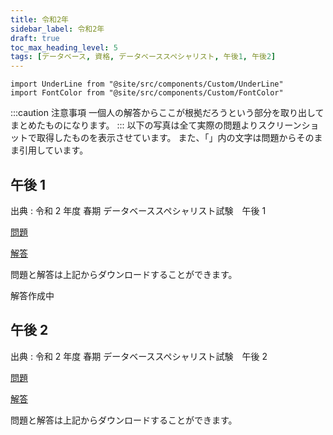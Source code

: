 ```yaml
---
title: 令和2年
sidebar_label: 令和2年
draft: true
toc_max_heading_level: 5
tags: [データベース, 資格, データベーススペシャリスト, 午後1, 午後2]
---
```


```mdx-code-block
import UnderLine from "@site/src/components/Custom/UnderLine"
import FontColor from "@site/src/components/Custom/FontColor"

```

:::caution 注意事項
一個人の解答からここが根拠だろうという部分を取り出してまとめたものになります。
:::
以下の写真は全て実際の問題よりスクリーンショットで取得したものを表示させています。
また、「」内の文字は問題からそのまま引用しています。

## 午後 1

出典 : 令和 2 年度 春期 データベーススペシャリスト試験　午後 1

[問題](https://www.jitec.ipa.go.jp/1_04hanni_sukiru/mondai_kaitou_2020r02_oct/2020r02o_db_pm1_qs.pdf)

[解答](https://www.jitec.ipa.go.jp/1_04hanni_sukiru/mondai_kaitou_2020r02_oct/2020r02o_db_pm1_ans.pdf)

問題と解答は上記からダウンロードすることができます。

解答作成中

## 午後 2

出典 : 令和 2 年度 春期 データベーススペシャリスト試験　午後 2

[問題](https://www.jitec.ipa.go.jp/1_04hanni_sukiru/mondai_kaitou_2020r02_oct/2020r02o_db_pm2_qs.pdf)

[解答](https://www.jitec.ipa.go.jp/1_04hanni_sukiru/mondai_kaitou_2020r02_oct/2020r02o_db_pm2_ans.pdf)

問題と解答は上記からダウンロードすることができます。
